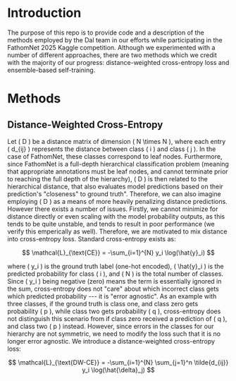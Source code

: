 # Introduction
The purpose of this repo is to provide code and a description of the methods employed by the Dal team in our efforts while participating in the FathomNet 2025 Kaggle competition. Although we experimented with a number of different approaches, there are two methods which we credit with the majority of our progress: distance-weighted cross-entropy loss and ensemble-based self-training.

# Methods
## Distance-Weighted Cross-Entropy
Let \( D \) be a distance matrix of dimension \( N \times N \), where each entry \( d_{ij} \) represents the distance between class \( i \) and class \( j \). In the case of FathomNet, these classes correspond to leaf nodes. Furthermore, since FathomNet is a full-depth hierarchical classification problem (meaning that appropriate annotations must be leaf nodes, and cannot terminate prior to reaching the full depth of the hierarchy), \( D \) is then related to the hierarchical distance, that also evaluates model predictions based on their prediction's "closeness" to ground truth". Therefore, we can also imagine employing \( D \) as a means of more heavily penalizing distance predictions. However there exists a number of issues. Firstly, we cannot minimize for distance directly or even scaling with the model probability outputs, as this tends to be quite unstable, and tends to result in poor performance (we verify this emperically as well). Therefore, we are motivated to mix distance into cross-entropy loss. Standard cross-entropy exists as:

$$
\mathcal{L}_{\text{CE}} = -\sum_{i=1}^{N} y_i \log(\hat{y}_i)
$$

where \( y_i \) is the ground truth label (one-hot encoded), \( \hat{y}_i \) is the predicted probability for class \( i \), and \( N \) is the total number of classes. Since \( y_i \) being negative (zero) means the term is essentially ignored in the sum, cross-entropy does not "care" about which incorrect class gets which predicted probability --- it is "error agnostic". As an example with three classes, if the ground truth is class one, and class zero gets probability \( p \), while class two gets probability \( q \), cross-entropy does not distinguish this scenario from if class zero received a prediction of \( q \), and class two \( p \) instead. However, since errors in the classes for our hierarchy are not symmetric, we need to modify the loss such that it is no longer error agnostic. We introduce a distance-weighted cross-entropy loss:

$$
\mathcal{L}_{\text{DW-CE}} = -\sum_{i=1}^{N} \sum_{j=1}^n \tilde{d_{ij}} y_i \log(\hat{\delta}_j)
$$





